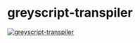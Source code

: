 # greyscript-transpiler

[![greyscript-transpiler](https://circleci.com/gh/ayecue/greyscript-transpiler.svg?style=svg)](https://circleci.com/gh/ayecue/greyscript-transpiler)